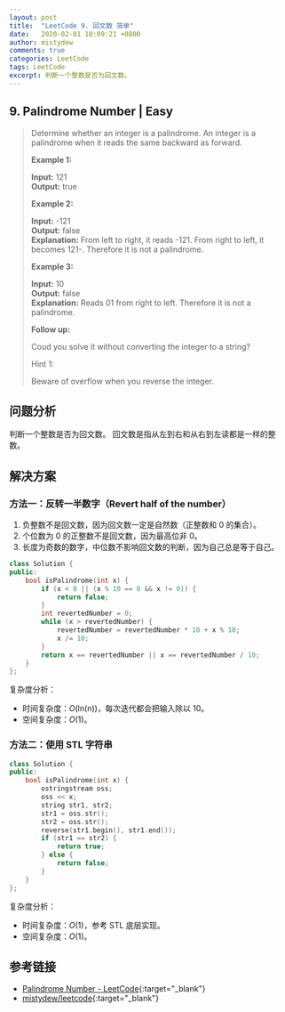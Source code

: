 ```yaml
---
layout: post
title:  "LeetCode 9. 回文数 简单"
date:   2020-02-01 10:09:21 +0800
author: mistydew
comments: true
categories: LeetCode
tags: LeetCode
excerpt: 判断一个整数是否为回文数。
---
```

## 9. Palindrome Number | Easy

> Determine whether an integer is a palindrome. An integer is a palindrome when it reads the same backward as forward.
> 
> **Example 1:**
> 
> **Input:** 121<br>
> **Output:** true
> 
> **Example 2:**
> 
> **Input:** -121<br>
> **Output:** false<br>
> **Explanation:** From left to right, it reads -121. From right to left, it becomes 121-. Therefore it is not a palindrome.
> 
> **Example 3:**
> 
> **Input:** 10<br>
> **Output:** false<br>
> **Explanation:** Reads 01 from right to left. Therefore it is not a palindrome.
> 
> **Follow up:**
> 
> Coud you solve it without converting the integer to a string?
> 
> Hint 1:
> 
> Beware of overflow when you reverse the integer.

## 问题分析

判断一个整数是否为回文数。
回文数是指从左到右和从右到左读都是一样的整数。

## 解决方案

### 方法一：反转一半数字（Revert half of the number）

1. 负整数不是回文数，因为回文数一定是自然数（正整数和 0 的集合）。
2. 个位数为 0 的正整数不是回文数，因为最高位非 0。
3. 长度为奇数的数字，中位数不影响回文数的判断，因为自己总是等于自己。

```cpp
class Solution {
public:
    bool isPalindrome(int x) {
        if (x < 0 || (x % 10 == 0 && x != 0)) {
            return false;
        }
        int revertedNumber = 0;
        while (x > revertedNumber) {
            revertedNumber = revertedNumber * 10 + x % 10;
            x /= 10;
        }
        return x == revertedNumber || x == revertedNumber / 10;
    }
};
```

复杂度分析：
* 时间复杂度：_O_(ln(n))，每次迭代都会把输入除以 10。
* 空间复杂度：_O_(1)。

### 方法二：使用 STL 字符串

```cpp
class Solution {
public:
    bool isPalindrome(int x) {
        ostringstream oss;
        oss << x;
        string str1, str2;
        str1 = oss.str();
        str2 = oss.str();
        reverse(str1.begin(), str1.end());
        if (str1 == str2) {
            return true;
        } else {
            return false;
        }
    }
};
```

复杂度分析：
* 时间复杂度：_O_(1)，参考 STL 底层实现。
* 空间复杂度：_O_(1)。

## 参考链接

* [Palindrome Number - LeetCode](https://leetcode.com/problems/palindrome-number/){:target="_blank"}
* [mistydew/leetcode](https://github.com/mistydew/leetcode){:target="_blank"}
